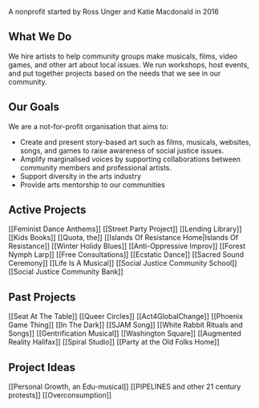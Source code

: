 A nonprofit started by Ross Unger and Katie Macdonald in 2016

## What We Do
We hire artists to help community groups make musicals, films, video games, and other art about local issues. We run workshops, host events, and put together projects based on the needs that we see in our community.

## Our Goals
We are a not-for-profit organisation that aims to:
- Create and present story-based art such as films, musicals, websites, songs, and games to raise awareness of social justice issues.
- Amplify marginalised voices by supporting collaborations between community members and professional artists.
- Support diversity in the arts industry
- Provide arts mentorship to our communities

## Active Projects
[[Feminist Dance Anthems]]
[[Street Party Project]]
[[Lending Library]]
[[Kids Books]]
[[Quota, the]]
[[Islands Of Resistance Home|Islands Of Resistance]]
[[Winter Holidy Blues]]
[[Anti-Oppressive Improv]]
[[Forest Nymph Larp]]
[[Free Consultations]]
[[Ecstatic Dance]]
[[Sacred Sound Ceremony]]
[[Life Is A Musical]]
[[Social Justice Community School]]
[[Social Justice Community Bank]]

## Past Projects
[[Seat At The Table]]
[[Queer Circles]]
[[Act4GlobalChange]]
[[Phoenix Game Thing]]
[[In The Dark]]
[[SJAM Song]]
[[White Rabbit Rituals and Songs]]
[[Gentrification Musical]]
[[Washington Square]]
[[Augmented Reality Halifax]]
[[Spiral Studio]]
[[Party at the Old Folks Home]]


## Project Ideas
[[Personal Growth, an Edu-musical]]
[[PIPELINES and other 21 century protests]]
[[Overconsumption]]